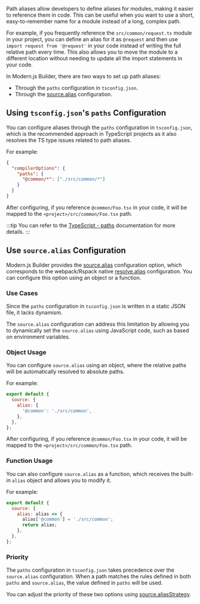 Path aliases allow developers to define aliases for modules, making it easier to reference them in code. This can be useful when you want to use a short, easy-to-remember name for a module instead of a long, complex path.

For example, if you frequently reference the `src/common/request.ts` module in your project, you can define an alias for it as `@request` and then use `import request from '@request'` in your code instead of writing the full relative path every time. This also allows you to move the module to a different location without needing to update all the import statements in your code.

In Modern.js Builder, there are two ways to set up path aliases:

- Through the `paths` configuration in `tsconfig.json`.
- Through the [source.alias](https://modernjs.dev/builder/en/api/config-source.html#sourcealias) configuration.

## Using `tsconfig.json`'s `paths` Configuration

You can configure aliases through the `paths` configuration in `tsconfig.json`, which is the recommended approach in TypeScript projects as it also resolves the TS type issues related to path aliases.

For example:

```json title="tsconfig.json"
{
  "compilerOptions": {
    "paths": {
      "@common/*": ["./src/common/*"]
    }
  }
}
```

After configuring, if you reference `@common/Foo.tsx` in your code, it will be mapped to the `<project>/src/common/Foo.tsx` path.

:::tip
You can refer to the [TypeScript - paths](https://www.typescriptlang.org/tsconfig#paths) documentation for more details.
:::

## Use `source.alias` Configuration

Modern.js Builder provides the [source.alias](https://modernjs.dev/builder/en/api/config-source.html#sourcealias) configuration option, which corresponds to the webpack/Rspack native [resolve.alias](https://webpack.js.org/configuration/resolve/#resolvealias) configuration. You can configure this option using an object or a function.

### Use Cases

Since the `paths` configuration in `tsconfig.json` is written in a static JSON file, it lacks dynamism.

The `source.alias` configuration can address this limitation by allowing you to dynamically set the `source.alias` using JavaScript code, such as based on environment variables.

### Object Usage

You can configure `source.alias` using an object, where the relative paths will be automatically resolved to absolute paths.

For example:

```js
export default {
  source: {
    alias: {
      '@common': './src/common',
    },
  },
};
```

After configuring, if you reference `@common/Foo.tsx` in your code, it will be mapped to the `<project>/src/common/Foo.tsx` path.

### Function Usage

You can also configure `source.alias` as a function, which receives the built-in `alias` object and allows you to modify it.

For example:

```js
export default {
  source: {
    alias: alias => {
      alias['@common'] = './src/common';
      return alias;
    },
  },
};
```

### Priority

The `paths` configuration in `tsconfig.json` takes precedence over the `source.alias` configuration. When a path matches the rules defined in both `paths` and `source.alias`, the value defined in `paths` will be used.

You can adjust the priority of these two options using [source.aliasStrategy](https://modernjs.dev/builder/en/api/config-source.html#sourcealiasstrategy).
